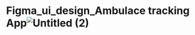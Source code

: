 # Figma_ui_design_Ambulace tracking App![Untitled (2)](https://user-images.githubusercontent.com/109581121/211190291-47f36898-3e75-4928-8287-fa6c12089016.png)
